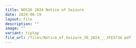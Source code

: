 ```yaml
---
title: NOS36 2024 Notice of Seizure
date: 2024-08-19
layout: file
description: ""
image: ""
variant: tiptap
file_url: /files/Notice_of_Seizure_36_2024___JFE5734.pdf
---
```

